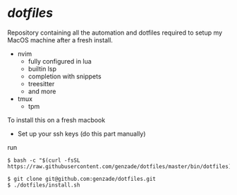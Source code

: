 # _dotfiles_

Repository containing all the automation and dotfiles required to setup my MacOS
machine after a fresh install.

- nvim
  - fully configured in lua
  - builtin lsp
  - completion with snippets
  - treesitter
  - and more
- tmux
  - tpm

To install this on a fresh macbook

- Set up your ssh keys (do this part manually)

run

```shell
$ bash -c "$(curl -fsSL https://raw.githubusercontent.com/genzade/dotfiles/master/bin/dotfiles)"
```

```shell
$ git clone git@github.com:genzade/dotfiles.git
$ ./dotfiles/install.sh
```
